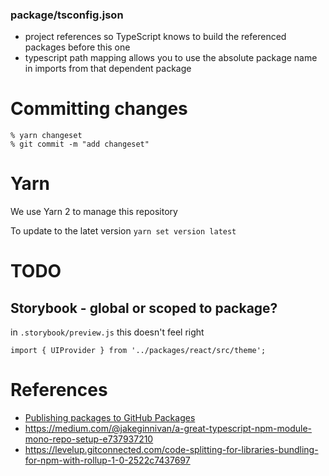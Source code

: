 
### package/tsconfig.json

- project references so TypeScript knows to build the referenced packages before this one
- typescript path mapping allows you to use the absolute package name in imports from that dependent package

# Committing changes

```
% yarn changeset
% git commit -m "add changeset"
```

# Yarn

We use Yarn 2 to manage this repository

To update to the latet version `yarn set version latest`

# TODO

## Storybook - global or scoped to package?

in `.storybook/preview.js` this doesn't feel right

```
import { UIProvider } from '../packages/react/src/theme';
```

# References

- [Publishing packages to GitHub Packages](https://docs.github.com/en/free-pro-team@latest/actions/guides/publishing-nodejs-packages#publishing-packages-to-github-packages)
- https://medium.com/@jakeginnivan/a-great-typescript-npm-module-mono-repo-setup-e737937210
- https://levelup.gitconnected.com/code-splitting-for-libraries-bundling-for-npm-with-rollup-1-0-2522c7437697
